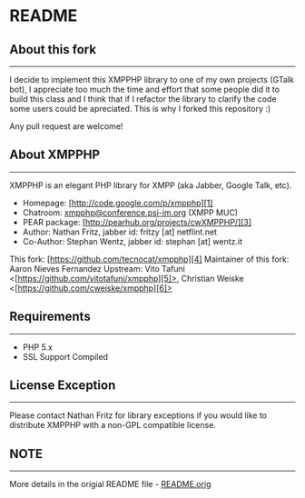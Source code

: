 # README


## About this fork
---------------

I decide to implement this XMPPHP library to one of my own projects (GTalk bot),
I appreciate too much the time and effort that some people did it to build this
class and I think that if I refactor the library to clarify the code some users
could be apreciated. This is why I forked this repository :)

Any pull request are welcome!

## About XMPPHP
------------

XMPPHP is an elegant PHP library for XMPP (aka Jabber, Google Talk, etc).

* Homepage: [http://code.google.com/p/xmpphp][1]
* Chatroom: [xmpphp@conference.psi-im.org][2] (XMPP MUC)
* PEAR package: [http://pearhub.org/projects/cwXMPPHP/][3]
* Author: Nathan Fritz, jabber id: fritzy [at] netflint.net
* Co-Author: Stephan Wentz, jabber id: stephan [at] wentz.it

This fork: [https://github.com/tecnocat/xmpphp][4]
Maintainer of this fork: Aaron Nieves Fernandez
Upstream: Vito Tafuni <[https://github.com/vitotafuni/xmpphp][5]>, Christian Weiske <[https://github.com/cweiske/xmpphp][6]>

## Requirements
------------

* PHP 5.x
* SSL Support Compiled

## License Exception
-----------------

Please contact Nathan Fritz for library exceptions if you would like to
distribute XMPPHP with a non-GPL compatible license.

## NOTE
----
More details in the origial README file - [README.orig][7]

[1]: http://code.google.com/p/xmpphp
[2]: mailto:xmpphp@conference.psi-im.org
[3]: http://pearhub.org/projects/cwXMPPHP/
[4]: https://github.com/tecnocat/xmpphp
[5]: https://github.com/vitotafuni/xmpphp
[6]: https://github.com/cweiske/xmpphp
[7]: https://github.com/tecnocat/xmpphp/blob/master/README.orig